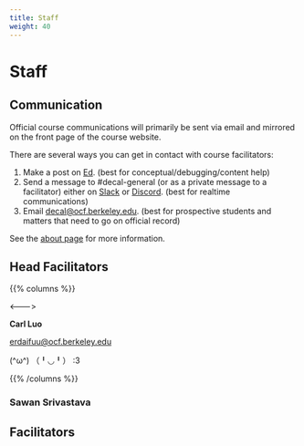 ```yaml
---
title: Staff
weight: 40
---
```


# Staff

## Communication
Official course communications will primarily be sent via email and mirrored on the front page of the course website.

There are several ways you can get in contact with course facilitators:
1. Make a post on [Ed](https://edstem.org/us/courses/42500/discussion/). (best for conceptual/debugging/content help)
2. Send a message to #decal-general (or as a private message to a facilitator) either on [Slack](https://ocf.io/slack) or [Discord](https://ocf.io/discord). (best for realtime communications)
3. Email [decal@ocf.berkeley.edu](mailto:decal@ocf.berkeley.edu). (best for prospective students and matters that need to go on official record)

See the [about page](/about) for more information.

## Head Facilitators

{{% columns %}}

<--->

**Carl Luo**

[erdaifuu@ocf.berkeley.edu](mailto:erdaifuu@ocf.berkeley.edu)

(^ω^) （╹◡╹） :3

{{% /columns %}}

### Sawan Srivastava

### 

## Facilitators
